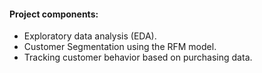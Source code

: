 <h4>Project components:</h4>

- Exploratory data analysis (EDA).
- Customer Segmentation using the RFM model.
- Tracking customer behavior based on purchasing data.
